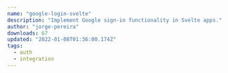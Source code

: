 ```yaml
---
name: "google-login-svelte"
description: "Implement Google sign-in functionality in Svelte apps."
author: "jorge-pereira"
downloads: 67
updated: "2022-01-08T01:36:00.174Z"
tags: 
  - auth
  - integration
---
```

